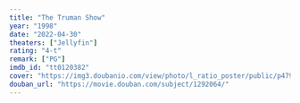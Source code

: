 ```yaml
---
title: "The Truman Show"
year: "1998"
date: "2022-04-30"
theaters: ["Jellyfin"]
rating: "4-t"
remark: ["PG"]
imdb_id: "tt0120382"
cover: "https://img3.doubanio.com/view/photo/l_ratio_poster/public/p479682972.jpg"
douban_url: "https://movie.douban.com/subject/1292064/"
---
```

